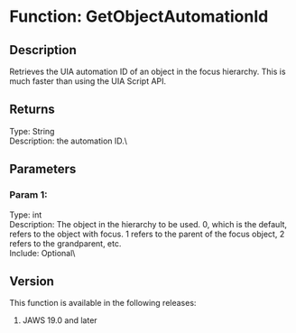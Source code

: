 # Function: GetObjectAutomationId

## Description

Retrieves the UIA automation ID of an object in the focus hierarchy.
This is much faster than using the UIA Script API.

## Returns

Type: String\
Description: the automation ID.\

## Parameters

### Param 1:

Type: int\
Description: The object in the hierarchy to be used. 0, which is the
default, refers to the object with focus. 1 refers to the parent of the
focus object, 2 refers to the grandparent, etc.\
Include: Optional\

## Version

This function is available in the following releases:

1.  JAWS 19.0 and later
